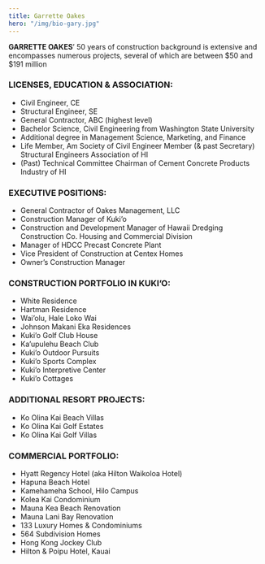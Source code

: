 ```yaml
---
title: Garrette Oakes
hero: "/img/bio-gary.jpg"
---
```

**GARRETTE OAKES**’ 50 years of
construction background is extensive and
encompasses numerous projects, several of
which are between $50 and $191 million

### LICENSES, EDUCATION & ASSOCIATION:
* Civil Engineer, CE
* Structural Engineer, SE
* General Contractor, ABC (highest level)
* Bachelor Science, Civil Engineering from Washington State University
* Additional degree in Management Science, Marketing, and Finance
* Life Member, Am Society of Civil Engineer Member (& past Secretary) Structural Engineers Association of HI
* (Past) Technical Committee Chairman of Cement Concrete Products Industry of HI

### EXECUTIVE POSITIONS:
* General Contractor of Oakes Management, LLC
* Construction Manager of Kuki’o
* Construction and Development Manager of Hawaii Dredging Construction Co. Housing and Commercial Division
* Manager of HDCC Precast Concrete Plant
* Vice President of Construction at Centex Homes
* Owner’s Construction Manager

### CONSTRUCTION PORTFOLIO IN KUKI’O:
* White Residence
* Hartman Residence
* Wai’olu, Hale Loko Wai
* Johnson Makani Eka Residences
* Kuki’o Golf Club House
* Ka’upulehu Beach Club
* Kuki’o Outdoor Pursuits
* Kuki’o Sports Complex
* Kuki’o Interpretive Center
* Kuki’o Cottages

### ADDITIONAL RESORT PROJECTS:
* Ko Olina Kai Beach Villas
* Ko Olina Kai Golf Estates
* Ko Olina Kai Golf Villas

### COMMERCIAL PORTFOLIO:
* Hyatt Regency Hotel (aka Hilton Waikoloa Hotel)
* Hapuna Beach Hotel
* Kamehameha School, Hilo Campus
* Kolea Kai Condominium
* Mauna Kea Beach Renovation
* Mauna Lani Bay Renovation
* 133 Luxury Homes & Condominiums
* 564 Subdivision Homes
* Hong Kong Jockey Club
* Hilton & Poipu Hotel, Kauai
